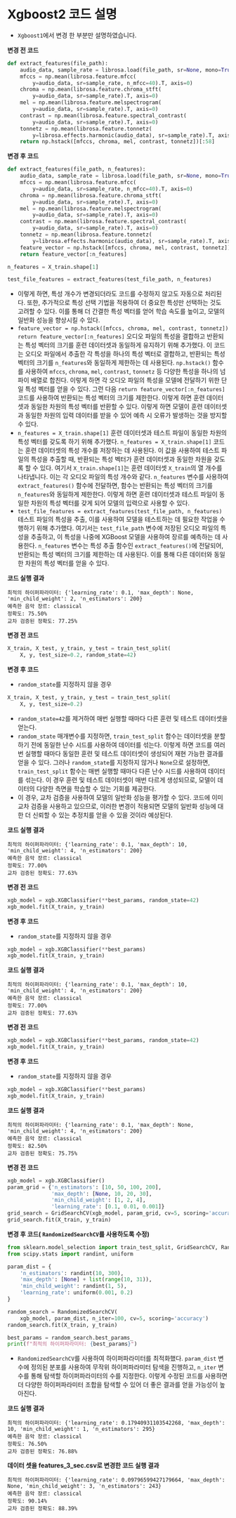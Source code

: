 # Xgboost2 코드 설명



* `Xgboost1`에서 변경 한 부분만 설명하였습니다.



**변경 전 코드**

```python
def extract_features(file_path):
    audio_data, sample_rate = librosa.load(file_path, sr=None, mono=True)
    mfccs = np.mean(librosa.feature.mfcc(
        y=audio_data, sr=sample_rate, n_mfcc=40).T, axis=0)
    chroma = np.mean(librosa.feature.chroma_stft(
        y=audio_data, sr=sample_rate).T, axis=0)
    mel = np.mean(librosa.feature.melspectrogram(
        y=audio_data, sr=sample_rate).T, axis=0)
    contrast = np.mean(librosa.feature.spectral_contrast(
        y=audio_data, sr=sample_rate).T, axis=0)
    tonnetz = np.mean(librosa.feature.tonnetz(
        y=librosa.effects.harmonic(audio_data), sr=sample_rate).T, axis=0)
    return np.hstack([mfccs, chroma, mel, contrast, tonnetz])[:58]
```

**변경 후 코드**

```python
def extract_features(file_path, n_features):
    audio_data, sample_rate = librosa.load(file_path, sr=None, mono=True)
    mfccs = np.mean(librosa.feature.mfcc(
        y=audio_data, sr=sample_rate, n_mfcc=40).T, axis=0)
    chroma = np.mean(librosa.feature.chroma_stft(
        y=audio_data, sr=sample_rate).T, axis=0)
    mel = np.mean(librosa.feature.melspectrogram(
        y=audio_data, sr=sample_rate).T, axis=0)
    contrast = np.mean(librosa.feature.spectral_contrast(
        y=audio_data, sr=sample_rate).T, axis=0)
    tonnetz = np.mean(librosa.feature.tonnetz(
        y=librosa.effects.harmonic(audio_data), sr=sample_rate).T, axis=0)
    feature_vector = np.hstack([mfccs, chroma, mel, contrast, tonnetz])
    return feature_vector[:n_features]

n_features = X_train.shape[1]

test_file_features = extract_features(test_file_path, n_features)
```

* 이렇게 하면, 특성 개수가 변경되더라도 코드를 수정하지 않고도 자동으로 처리된다. 또한, 추가적으로 특성 선택 기법을 적용하여 더 중요한 특성만 선택하는 것도 고려할 수 있다. 이를 통해 더 간결한 특성 벡터를 얻어 학습 속도를 높이고, 모델의 일반화 성능을 향상시킬 수 있다.
* `feature_vector = np.hstack([mfccs, chroma, mel, contrast, tonnetz])`
  `return feature_vector[:n_features]`
  오디오 파일의 특성을 결합하고 반환되는 특성 벡터의 크기를 훈련 데이터셋과 동일하게 유지하기 위해 추가했다.
  이 코드는 오디오 파일에서 추출한 각 특성을 하나의 특성 벡터로 결합하고, 반환되는 특성 벡터의 크기를 `n_features`와 동일하게 제한하는 데 사용된다.
  `np.hstack()` 함수를 사용하여 `mfccs`, `chroma`, `mel`, `contrast`, `tonnetz` 등 다양한 특성을 하나의 넘파이 배열로 합친다. 이렇게 하면 각 오디오 파일의 특성을 모델에 전달하기 위한 단일 특성 벡터를 얻을 수 있다. 그런 다음 `return feature_vector[:n_features]` 코드를 사용하여 반환되는 특성 벡터의 크기를 제한한다. 이렇게 하면 훈련 데이터셋과 동일한 차원의 특성 벡터를 반환할 수 있다. 이렇게 하면 모델이 훈련 데이터셋과 동일한 차원의 입력 데이터를 받을 수 있어 예측 시 오류가 발생하는 것을 방지할 수 있다.
* `n_features = X_train.shape[1]` 
  훈련 데이터셋과 테스트 파일이 동일한 차원의 특성 벡터를 갖도록 하기 위해 추가했다.
  `n_features = X_train.shape[1]` 코드는 훈련 데이터셋의 특성 개수를 저장하는 데 사용된다. 이 값을 사용하여 테스트 파일의 특성을 추출할 때, 반환되는 특성 벡터가 훈련 데이터셋과 동일한 차원을 갖도록 할 수 있다. 여기서 `X_train.shape[1]`는 훈련 데이터셋 `X_train`의 열 개수를 나타냅니다. 이는 각 오디오 파일의 특성 개수와 같다. `n_features` 변수를 사용하여 `extract_features()` 함수에 전달하면, 함수는 반환되는 특성 벡터의 크기를 `n_features`와 동일하게 제한한다. 이렇게 하면 훈련 데이터셋과 테스트 파일이 동일한 차원의 특성 벡터를 갖게 되어 모델의 입력으로 사용할 수 있다.
* `test_file_features = extract_features(test_file_path, n_features)`
  테스트 파일의 특성을 추출, 이를 사용하여 모델을 테스트하는 데 필요한 작업을 수행하기 위해 추가했다. 여기서는 `test_file_path` 변수에 저장된 오디오 파일의 특성을 추출하고, 이 특성을 나중에 XGBoost 모델을 사용하여 장르를 예측하는 데 사용한다. `n_features` 변수는 특성 추출 함수인 `extract_features()`에 전달되어, 반환되는 특성 벡터의 크기를 제한하는 데 사용된다. 이를 통해 다른 데이터와 동일한 차원의 특성 벡터를 얻을 수 있다.

**코드 실행 결과**

```
최적의 하이퍼파라미터: {'learning_rate': 0.1, 'max_depth': None, 'min_child_weight': 2, 'n_estimators': 200}
예측한 음악 장르: classical
정확도: 75.50%
교차 검증된 정확도: 77.25%
```







**변경 전 코드**

```python
X_train, X_test, y_train, y_test = train_test_split(
    X, y, test_size=0.2, random_state=42)
```

**변경 후 코드**

* `random_state`를 지정하지 않을 경우

```python
X_train, X_test, y_train, y_test = train_test_split(
    X, y, test_size=0.2)
```

*  `random_state=42`를 제거하여 매번 실행할 때마다 다른 훈련 및 테스트 데이터셋을 얻는다.
* `random_state` 매개변수를 지정하면, `train_test_split` 함수는 데이터셋을 분할하기 전에 동일한 난수 시드를 사용하여 데이터를 섞는다. 이렇게 하면 코드를 여러 번 실행할 때마다 동일한 훈련 및 테스트 데이터셋이 생성되어 재현 가능한 결과를 얻을 수 있다. 그러나 `random_state`를 지정하지 않거나 `None`으로 설정하면, `train_test_split` 함수는 매번 실행할 때마다 다른 난수 시드를 사용하여 데이터를 섞는다. 이 경우 훈련 및 테스트 데이터셋이 매번 다르게 생성되므로, 모델이 데이터의 다양한 측면을 학습할 수 있는 기회를 제공한다. 
* 이 경우, 교차 검증을 사용하여 모델의 일반화 성능을 평가할 수 있다. 코드에 이미 교차 검증을 사용하고 있으므로, 이러한 변경이 적용되면 모델의 일반화 성능에 대한 더 신뢰할 수 있는 추정치를 얻을 수 있을 것이라 예상된다.

**코드 실행 결과**

```
최적의 하이퍼파라미터: {'learning_rate': 0.1, 'max_depth': 10, 'min_child_weight': 4, 'n_estimators': 200}
예측한 음악 장르: classical
정확도: 77.00%
교차 검증된 정확도: 77.63%
```







**변경 전 코드**

```python
xgb_model = xgb.XGBClassifier(**best_params, random_state=42)
xgb_model.fit(X_train, y_train)
```

**변경 후 코드**

* `random_state`를 지정하지 않을 경우

```python
xgb_model = xgb.XGBClassifier(**best_params)
xgb_model.fit(X_train, y_train)
```

**코드 실행 결과**

```
최적의 하이퍼파라미터: {'learning_rate': 0.1, 'max_depth': 10, 'min_child_weight': 4, 'n_estimators': 200}
예측한 음악 장르: classical
정확도: 77.00%
교차 검증된 정확도: 77.63%
```





**변경 전 코드**

```python
xgb_model = xgb.XGBClassifier(**best_params, random_state=42)
xgb_model.fit(X_train, y_train)
```

**변경 후 코드**

* `random_state`를 지정하지 않을 경우

```python
xgb_model = xgb.XGBClassifier(**best_params)
xgb_model.fit(X_train, y_train)
```

**코드 실행 결과**

```
최적의 하이퍼파라미터: {'learning_rate': 0.1, 'max_depth': None, 'min_child_weight': 4, 'n_estimators': 200}
예측한 음악 장르: classical
정확도: 82.50%
교차 검증된 정확도: 75.75%
```





**변경 전 코드**

```python
xgb_model = xgb.XGBClassifier()
param_grid = {'n_estimators': [10, 50, 100, 200],
              'max_depth': [None, 10, 20, 30],
              'min_child_weight': [1, 2, 4],
              'learning_rate': [0.1, 0.01, 0.001]}
grid_search = GridSearchCV(xgb_model, param_grid, cv=5, scoring='accuracy')
grid_search.fit(X_train, y_train)
```

**변경 후 코드( `RandomizedSearchCV`를 사용하도록 수정)**

```python
from sklearn.model_selection import train_test_split, GridSearchCV, RandomizedSearchCV, cross_val_score
from scipy.stats import randint, uniform

param_dist = {
    'n_estimators': randint(10, 300),
    'max_depth': [None] + list(range(10, 31)),
    'min_child_weight': randint(1, 5),
    'learning_rate': uniform(0.001, 0.2)
}

random_search = RandomizedSearchCV(
    xgb_model, param_dist, n_iter=100, cv=5, scoring='accuracy')
random_search.fit(X_train, y_train)

best_params = random_search.best_params_
print(f"최적의 하이퍼파라미터: {best_params}")
```

*  `RandomizedSearchCV`를 사용하여 하이퍼파라미터를 최적화했다. `param_dist` 변수에 정의된 분포를 사용하여 무작위 하이퍼파라미터 탐색을 진행하고, `n_iter` 변수를 통해 탐색할 하이퍼파라미터의 수를 지정한다. 이렇게 수정된 코드를 사용하면 더 다양한 하이퍼파라미터 조합을 탐색할 수 있어 더 좋은 결과를 얻을 가능성이 높아진다.

**코드 실행 결과**

```
최적의 하이퍼파라미터: {'learning_rate': 0.17940931103542268, 'max_depth': 10, 'min_child_weight': 1, 'n_estimators': 295}
예측한 음악 장르: classical
정확도: 76.50%
교차 검증된 정확도: 76.88%
```

**데이터 셋을 features_3_sec.csv로 변경한 코드 실행 결과**

```
최적의 하이퍼파라미터: {'learning_rate': 0.09796599427179664, 'max_depth': None, 'min_child_weight': 3, 'n_estimators': 243}
예측한 음악 장르: classical
정확도: 90.14%
교차 검증된 정확도: 88.39%
```



